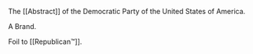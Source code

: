 The [[Abstract]] of the Democratic Party of the United States of America.

A Brand.

Foil to [[Republican™]].